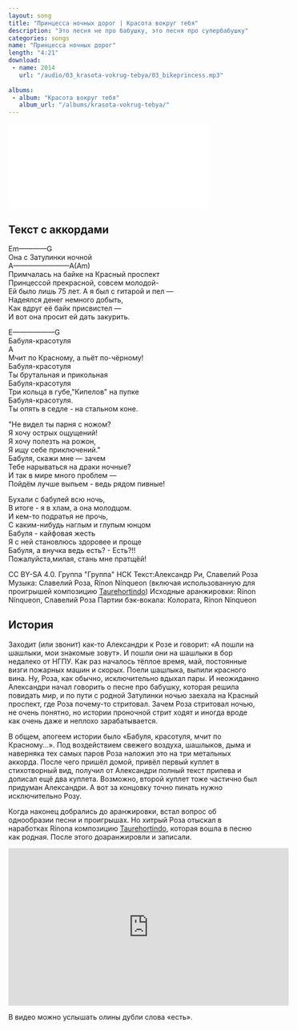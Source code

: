 ```yaml
---
layout: song
title: "Принцесса ночных дорог | Красота вокруг тебя"
description: "Это песня не про бабушку, это песня про супербабушку"
categories: songs
name: "Принцесса ночных дорог"
length: "4:21"
download:
 - name: 2014
   url: "/audio/03_krasota-vokrug-tebya/03_bikeprincess.mp3"
   
albums:
 - album: "Красота вокруг тебя"
   album_url: "/albums/krasota-vokrug-tebya/"
---
```

<iframe id="widget" scrolling="no" frameborder="0" width="400" height="170" style="width: 400px; height: 170;" src="//widgets.jamendo.com/v3/track/1169816?autoplay=0&layout=standard&manualWidth=400&width=400&theme=light&highlight=0&tracklist=true&tracklist_n=3&embedCode="> </iframe>

## Текст с аккордами  

Em————G  
Она с Затулинки ночной  
A————————A(Am)  
Примчалась на байке на Красный проспект  
Принцессой прекрасной, совсем молодой-  
Ей было лишь 75 лет.
А я был с гитарой и пел —  
Надеялся денег немного добыть,  
Как вдруг её байк присвистел —  
И вот она просит ей дать закурить.

E——————G  
Бабуля-красотуля  
A  
Мчит по Красному, а пьёт по-чёрному!  
Бабуля-красотуля  
Ты брутальная и прикольная  
Бабуля-красотуля  
Три кольца в губе,"Кипелов" на пупке  
Бабуля-красотуля.  
Ты опять в седле - на стальном коне.  

"Не видел ты парня с ножом?  
Я хочу острых ощущений!  
Я хочу полезть на рожон,  
Я ищу себе приключений."  
Бабуля, скажи мне — зачем  
Тебе нарываться на драки ночные?  
И так в мире много проблем —  
Пойдём лучше выпьем - ведь рядом пивные!

Бухали с бабулей всю ночь,  
В итоге - я в хлам, а она молодцом.  
И кем-то подратья не прочь,  
С каким-нибудь наглым и глупым юнцом  
Бабуля - кайфовая жесть  
Я с ней становлюсь здоровее и проще  
Бабуля, а внучка ведь есть? - Есть?!!  
Пожалуйста,милая, стань мне пратщёй!

CC BY-SA 4.0. Группа "Группа" НСК
Текст:Александр Ри, Славелий Роза
Музыка: Славелий Роза, Rínon Nínqueon (включая использованную для проигрышей композицию [Taurehortindo](https://www.jamendo.com/ru/track/1106725/taurehortindo))
Исходные аранжировки: Rínon Nínqueon, Славелий Роза
Партии бэк-вокала: Колората, Rínon Nínqueon

## История

Заходит (или звонит) как-то Александри к Розе и говорит: «А пошли на шашлыки, мои знакомые зовут». И пошли они на шашлыки в бор недалеко от НГПУ. Как раз началось тёплое время, май, постоянные визги пожарных машин и скорых. Поели шашлыка, выпили красного вина. Ну, Роза, как обычно, исключительно вдыхал пары.  И неожиданно Александри начал говорить о песне про бабушку, которая решила повидать мир, и по пути с родной Затулинки ночью заехала на Красный проспект, где Роза почему-то стритовал. Зачем Роза стритовал ночью, не очень понятно, но истории проночной стрит ходят и иногда вроде как очень даже и неплохо зарабатывается.

В общем, апогеем истории было «Бабуля, красотуля, мчит по Красному...». Под воздействием свежего воздуха, шашлыков, дыма и наверняка тех самых паров Роза наложил это на три метальных аккорда. После чего пришёл домой, привёл первый куплет в стихотворный вид, получил от Александри полный текст припева и дописал ещё два куплета. Возможно, второй куплет тоже частично был придуман Александри. А вот за концовку точно пинать нужно исключительно Розу.

Когда наконец добрались до аранжировки, встал вопрос об однообразии песни и проигрышах. Но хитрый Роза отыскал в наработках Rínonа композицию [Taurehortindo](https://www.jamendo.com/ru/track/1106725/taurehortindo), которая вошла в песню как родная. После этого доаранжировли и записали. 

<iframe width="560" height="315" src="https://www.youtube.com/embed/neEgiy2f0Cg" frameborder="0" allowfullscreen> </iframe>

В видео можно услышать олины дубли слова «есть».